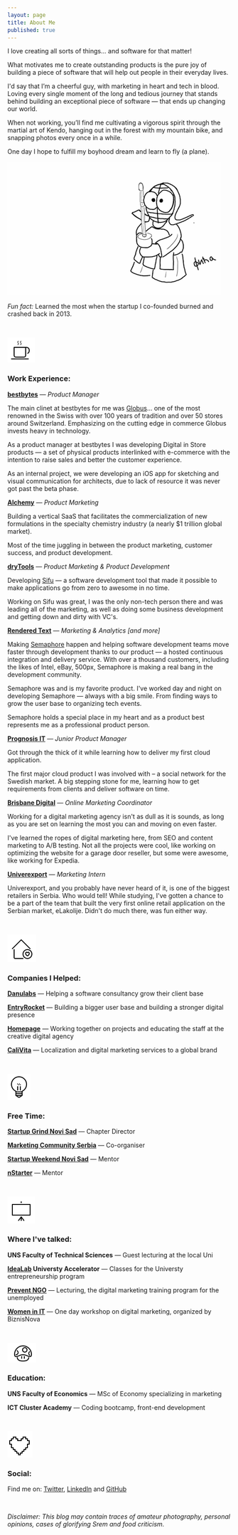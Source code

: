 ```yaml
---
layout: page
title: About Me
published: true
---
```


I love creating all sorts of things... and software for that matter!

What motivates me to create outstanding products is the pure joy of building a piece of software that will help out people in their everyday lives.

I'd say that I’m a cheerful guy, with marketing in heart and tech in blood. Loving every single moment of the long and tedious journey that stands behind building an exceptional piece of software — that ends up changing our world.

When not working, you’ll find me cultivating a vigorous spirit through the martial art of Kendo, hanging out in the forest with my mountain bike, and snapping photos every once in a while. 

One day I hope to fulfill my boyhood dream and learn to fly (a plane).

![Fica Kendo](https://github.com/FilipKmn/filipkmn.github.io/blob/master/assets/images/AboutMe.png?raw=true)

_Fun fact:_ Learned the most when the startup I co-founded burned and crashed back in 2013.

<br>

![Work](https://github.com/FilipKmn/filipkmn.github.io/blob/master/assets/images/coffee.png?raw=true)

### Work Experience: 

**[bestbytes](http://www.bestbytes.de/)** — _Product Manager_

The main clinet at bestbytes for me was [Globus](https://www.globus.ch/)... one of the most renowned in the Swiss with over 100 years of tradition and over 50 stores around Switzerland. Emphasizing on the cutting edge in commerce  Globus invests heavy in technology.  

As a product manager at bestbytes I was developing Digital in Store products —  a set of physical products interlinked with e-commerce with the intention to raise sales and better the customer experience.

As an internal project, we were developing an iOS app for sketching and visual communication for architects, due to lack of resource it was never got past the beta phase.

**[Alchemy](https://alchemy.cloud/)** — _Product Marketing_

Building a vertical SaaS that facilitates the commercialization of new formulations in the specialty chemistry industry (a nearly $1 trillion global market). 

Most of the time juggling in between the product marketing, customer success, and product development. 

**[dryTools](http://drytools.co/)** — _Product Marketing & Product Development_

Developing [Sifu](https://codesifu.com/) — a software development tool that made it possible to make applications go from zero to awesome in no time. 

Working on Sifu was great, I was the only non-tech person there and was leading all of the marketing, as well as doing some business development and getting down and dirty with VC's.

**[Rendered Text](http://renderedtext.com/)** — _Marketing & Analytics [and more]_

Making [Semaphore](https://semaphoreci.com) happen and helping software development teams move faster through development thanks to our product — a hosted continuous integration and delivery service. With over a thousand customers, including the likes of Intel, eBay, 500px, Semaphore is making a real bang in the development community.

Semaphore was and is my favorite product. I've worked day and night on developing Semaphore — always with a big smile. From finding ways to grow the user base to organizing tech events. 

Semaphore holds a special place in my heart and as a product best represents me as a professional product person.

**[Prognosis IT](http://www.renator.net/)** — _Junior Product Manager_

Got through the thick of it while learning how to deliver my first cloud application. 

The first major cloud product I was involved with – a social network for the Swedish market. A big stepping stone for me, learning how to get requirements from clients and deliver software on time.

**[Brisbane Digital](https://dejanseo.com.au/)** — _Online Marketing Coordinator_

Working for a digital marketing agency isn't as dull as it is sounds, as long as you are set on learning the most you can and moving on even faster.

I've learned the ropes of digital marketing here, from SEO and content marketing to A/B testing. Not all the projects were cool, like working on optimizing the website for a garage door reseller, but some were awesome, like working for Expedia.

**[Univerexport](https://univerexport.rs/)** — _Marketing Intern_

Univerexport, and you probably have never heard of it, is one of the biggest retailers in Serbia. Who would tell! While studying, I've gotten a chance to be a part of the team that built the very first online retail application on the Serbian market, eLakolije. Didn't do much there, was fun either way.

<br>

![love](https://github.com/FilipKmn/filipkmn.github.io/blob/master/assets/images/House%20Love.png?raw=true)

### Companies I Helped: 

**[Danulabs](https://www.m-pioneers.com/)** — Helping a software consultancy grow their client base 

**[EntryRocket](https://entryrocket.com/)** — Building a bigger user base and building a stronger digital presence 

**[Homepage](https://homepage.rs/)** — Working together on projects and educating the staff at the creative digital agency

**[CaliVita](https://serbia.calivita.com/)** — Localization and digital marketing services to a global brand

<br>

![free](https://github.com/FilipKmn/filipkmn.github.io/blob/master/assets/images/Bulb.png?raw=true)

### Free Time: 

**[Startup Grind Novi Sad](https://www.startupgrind.com/novi-sad/)** — Chapter Director

**[Marketing Community Serbia](https://www.facebook.com/groups/marketing.zajednica/)** — Co-organiser

**[Startup Weekend Novi Sad](http://swns.nstarter.co/)** — Mentor 

**[nStarter](nstarter.co)** — Mentor

<br>

![talk](https://github.com/FilipKmn/filipkmn.github.io/blob/master/assets/images/Talking.png?raw=true)

### Where I've talked: 

**UNS Faculty of Technical Sciences** — Guest lecturing at the local Uni

**[IdeaLab](http://www.idealab.rs/) Universty Accelerator** — Classes for the Universty entrepreneurship program

**[Prevent NGO](http://prevent.org.rs/)** — Lecturing, the digital marketing training program for the unemployed

**[Women in IT](http://www.biznisnova.com/)** — One day workshop on digital marketing, organized by BiznisNova

<br>

![edu](https://github.com/FilipKmn/filipkmn.github.io/blob/master/assets/images/Edu.png?raw=true)

### Education: 

**UNS Faculty of Economics** — MSc of Economy specializing in marketing

**ICT Cluster Academy** — Coding bootcamp, front-end development


<br>

![love](https://github.com/FilipKmn/filipkmn.github.io/blob/master/assets/images/heart.png?raw=true)

### Social:


Find me on: [Twitter](https://twitter.com/filipkmn), [LinkedIn](https://www.linkedin.com/in/filipkomnenovic) and [GitHub](https://github.com/filipkmn)  

<br>


*Disclaimer: This blog may contain traces of amateur photography, personal
opinions, cases of glorifying Srem and food criticism.*

